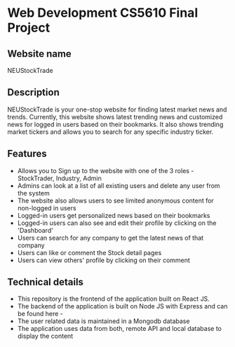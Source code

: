 # Web Development CS5610 Final Project

## Website name

NEUStockTrade

## Description

NEUStockTrade is your one-stop website for finding latest market news and trends. Currently, this website shows latest trending news and customized news for logged in users based on their bookmarks. It also shows trending market tickers and allows you to search for any specific industry ticker.

## Features

- Allows you to Sign up to the website with one of the 3 roles - StockTrader, Industry, Admin
- Admins can look at a list of all existing users and delete any user from the system
- The website also allows users to see limited anonymous content for non-logged in users
- Logged-in users get personalized news based on their bookmarks
- Logged-in users can also see and edit their profile by clicking on the 'Dashboard'
- Users can search for any company to get the latest news of that company
- Users can like or comment the Stock detail pages
- Users can view others' profile by clicking on their comment

## Technical details

- This repository is the frontend of the application built on React JS.
- The backend of the application is built on Node JS with Express and can be found here - 
- The user related data is maintained in a Mongodb database
- The application uses data from both, remote API and local database to display the content

